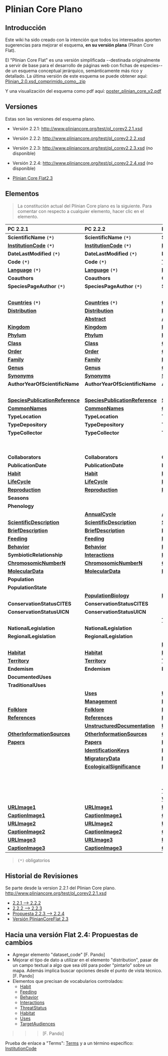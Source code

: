 # Plinian Core Plano #


## Introducción ##

Este wiki ha sido creado con la intención que todos los interesados aporten sugerencias para mejorar el esquema, **en su versión plana** (Plinan Core Flat).


El "Plinian Core Flat" es una versión simplificada  --destinada originalmente a servir de base para el desarrollo de páginas web con fichas de especies-- de un esquema conceptual jerárquico, semánticamente más rico y detallado.  La última versión de este esquema se puede  obtener aquí:
[Plinian\_2.0.xsd\_comprimido\_como\_.zip](http://www.gbif.es/plinian/data/media/plinian_2.0.xsd_comprimido_como_.zip)

Y una visualización del esquema como pdf aquí: [poster\_plinian\_core\_v2.pdf](http://www.gbif.es/plinian/lib/exe/fetch.php?id=Inicio&cache=cache&media=poster_plinian_core_v2.pdf)




## Versiones ##

Estas son las versiones del esquema plano.

  * Versión 2.2.1: http://www.pliniancore.org/test/pl_corev2.2.1.xsd

  * Versión 2.2.2: http://www.pliniancore.org/test/pl_corev2.2.2.xsd

  * Versión 2.2.3: http://www.pliniancore.org/test/pl_corev2.2.3.xsd (no disponible)

  * Versión 2.2.4: http://www.pliniancore.org/test/pl_corev2.2.4.xsd (no disponible)

  * [Plinian Core Flat2.3](PlinianCoreFlat2_3.md)





















## Elementos ##

> La constitución actual del Plinian Core plano es la siguiente.
> Para comentar con respecto a cualquier elemento, hacer clic en el elemento.

|  **PC 2.2.1**  |  **PC 2.2.2**  |  **PC 2.2.3**  |  **PC 2.2.4**  |  **Plinian Core Flat2.3**  |
|:---------------|:---------------|:---------------|:---------------|:---------------------------|
|  **ScientificName `(*)`**  |  **ScientificName `(*)`**  |  **ScientificName `(*)`**  |  **[CanonicalName](PlinianCore_CanonicalName.md) `(*)`**  |  **[ScientificName](PlinianCore_ScientificName.md)** `(*)`  |
|  **[InstitutionCode](PlinianCore_InstitutionCode.md) `(*)`**  |  **[InstitutionCode](PlinianCore_InstitutionCode.md) `(*)`**  |  **[InstitutionCode](PlinianCore_InstitutionCode.md) `(*)`**  |  **[InstitutionCode](PlinianCore_InstitutionCode.md) `(*)`**  |  **[InstitutionCode](PlinianCore_InstitutionCode.md) `(*)`**  |
|  **DateLastModified `(*)`**  |  **DateLastModified `(*)`**  |  **DateLastModified `(*)`**  |  **[DateModified](PlinianCore_DateModified.md) `(*)`**  |  **[DateLastModified](PlinianCore_DateModified.md)`(*)`**  |
|  **Code `(*)`**  |  **Code `(*)`**  |  **[TaxonRecordID](PlinianCore_TaxonRecordID.md) `(*)`**  |  **[TaxonRecordID](PlinianCore_TaxonRecordID.md) `(*)`**  |  **[TaxonRecordID](PlinianCore_TaxonRecordID.md) `(*)`**  |
|  **[Language](PlinianCore_Language.md) `(*)`**  |  **[Language](PlinianCore_Language.md) `(*)`**  |  **[Language](PlinianCore_Language.md) `(*)`**  |  **[Language](PlinianCore_Language.md) `(*)`**  |  **[Language](PlinianCore_Language.md) `(*)`**  |
|  **Coauthors**  |  **Coauthors**  |  **Coauthors**  |                |                            |
|  **SpeciesPageAuthor `(*)`**  |  **SpeciesPageAuthor `(*)`**  |  **SpeciesPageAuthor `(*)`**  |                |                            |
|                |                |                |  **[Creators](PlinianCore_Creators.md) `(*)`**  |  **[Creators](PlinianCore_Creators.md) `(*)`**  |
|  **[Countries](PlinianCore_Countries.md) `(*)`**  |  **[Countries](PlinianCore_Countries.md) `(*)`**  |  **[Countries](PlinianCore_Countries.md) `(*)`**  |                |                            |
|  **[Distribution](PlinianCore_Distribution.md)**  |  **[Distribution](PlinianCore_Distribution.md)**  |  **[Distribution](PlinianCore_Distribution.md)**  |  **[Distribution](PlinianCore_Distribution.md)**  |  **[Distribution](PlinianCore_Distribution.md)**  |
|                |  **[Abstract](PlinianCore_Abstract.md)**  |  **[Abstract](PlinianCore_Abstract.md)**  |  **[Abstract](PlinianCore_Abstract.md)**  |  **[Abstract](PlinianCore_Abstract.md)**  |
|  **[Kingdom](PlinianCore_Kingdom.md)**  |  **[Kingdom](PlinianCore_Kingdom.md)**  |  **[Kingdom](PlinianCore_Kingdom.md)**  |  **[Kingdom](PlinianCore_Kingdom.md)**  |  **[Kingdom](PlinianCore_Kingdom.md)**  |
|  **[Phylum](PlinianCore_Phylum.md)**  |  **[Phylum](PlinianCore_Phylum.md)**  |  **[Phylum](PlinianCore_Phylum.md)**  |  **[Phylum](PlinianCore_Phylum.md)**  |  **[Phylum](PlinianCore_Phylum.md)**  |
|  **[Class](PlinianCore_Class.md)**  |  **[Class](PlinianCore_Class.md)**  |  **[Class](PlinianCore_Class.md)**  |  **[Class](PlinianCore_Class.md)**  |  **[Class](PlinianCore_Class.md)**  |
|  **[Order](PlinianCore_Order.md)**  |  **[Order](PlinianCore_Order.md)**  |  **[Order](PlinianCore_Order.md)**  |  **[Order](PlinianCore_Order.md)**  |  **[Order](PlinianCore_Order.md)**  |
|  **[Family](PlinianCore_Family.md)**  |  **[Family](PlinianCore_Family.md)**  |  **[Family](PlinianCore_Family.md)**  |  **[Family](PlinianCore_Family.md)**  |  **[Family](PlinianCore_Family.md)**  |
|  **[Genus](PlinianCore_Genus.md)**  |  **[Genus](PlinianCore_Genus.md)**  |  **[Genus](PlinianCore_Genus.md)**  |  **[Genus](PlinianCore_Genus.md)**  |  **[Genus](PlinianCore_Genus.md)**  |
|  **[Synonyms](PlinianCore_Synonyms.md)**  |  **[Synonyms](PlinianCore_Synonyms.md)**  |  **[Synonyms](PlinianCore_Synonyms.md)**  |  **[Synonyms](PlinianCore_Synonyms.md)**  |  **[Synonyms](PlinianCore_Synonyms.md)**  |
|  **AuthorYearOfScientificName**  |  **AuthorYearOfScientificName**  |  **AuthorYearOfScientificName**  |                |  **[AuthorYearOfScientificName](AuthorYearOfScientificName.md)**  |
|                |                |                |  **[CanonicalAuthorship](PlinianCore_CanonicalAuthorship.md)**  |                            |
|  **[SpeciesPublicationReference](PlinianCore_SpeciesPublicationReference.md)**  |  **[SpeciesPublicationReference](PlinianCore_SpeciesPublicationReference.md)**  |  **[SpeciesPublicationReference](PlinianCore_SpeciesPublicationReference.md)**  |  **[PublishedIn](PlinianCore_PublishedIn.md)**  |  **[SpeciesPublicationReference](PlinianCore_SpeciesPublicationReference.md)**  |
|  **[CommonNames](PlinianCore_CommonNames.md)**  |  **[CommonNames](PlinianCore_CommonNames.md)**  |  **[CommonNames](PlinianCore_CommonNames.md)**  |  **[CommonNames](PlinianCore_CommonNames.md)**  |  **[CommonNames](PlinianCore_CommonNames.md)**  |
|  **TypeLocation**  |  **TypeLocation**  |  **TypeLocation**  |                |                            |
|  **TypeDepository**  |  **TypeDepository**  |  **TypeDepository**  |                |                            |
|  **TypeCollector**  |  **TypeCollector**  |  **TypeCollector**  |                |                            |
|                |                |                |  **[Typification](PlinianCore_Typification.md)**  |  **[Typification](PlinianCore_Typification.md)**  |
|                |                |                |  **[GlobalUniqueIdentifier](PlinianCore_GlobalUniqueIdentifier.md)**  |  **[GlobalUniqueIdentifier](PlinianCore_GlobalUniqueIdentifier.md)**  |
|  **Collaborators**  |  **Collaborators**  |  **Collaborators**  |  **[Contributors](PlinianCore_Contributors.md)**  |  **[Contributors](PlinianCore_Contributors.md)**  |
|  **PublicationDate**  |  **PublicationDate**  |  **PublicationDate**  |  **[DateCreated](PlinianCore_DateCreated.md)**  |  **[DateCreated](PlinianCore_DateCreated.md)**  |
|  **[Habit](PlinianCore_Habit.md)**  |  **[Habit](PlinianCore_Habit.md)**  |  **[Habit](PlinianCore_Habit.md)**  |  **[Habit](PlinianCore_Habit.md)**  |  **[Habit](PlinianCore_Habit.md)** |
|  **[LifeCycle](PlinianCore_LifeCycle.md)**  |  **[LifeCycle](PlinianCore_LifeCycle.md)**  |  **[LifeCycle](PlinianCore_LifeCycle.md)**  |  **[LifeCycle](PlinianCore_LifeCycle.md)**  |  **[LifeCycle](PlinianCore_LifeCycle.md)**  |
|  **[Reproduction](PlinianCore_Reproduction.md)**  |  **[Reproduction](PlinianCore_Reproduction.md)**  |  **[Reproduction](PlinianCore_Reproduction.md)**  |  **[Reproduction](PlinianCore_Reproduction.md)**  |  **[Reproduction](PlinianCore_Reproduction.md)**  |
|  **Seasons**   |                |                |                |                            |
|  **Phenology**  |                |                |                |                            |
|                |  **[AnnualCycle](PlinianCore_AnnualCycle.md)**  |  **[AnnualCycle](PlinianCore_AnnualCycle.md)**  |  **[AnnualCycle](PlinianCore_AnnualCycle.md)**  |  **[AnnualCycle](PlinianCore_AnnualCycle.md)**   |
|  **[ScientificDescription](PlinianCore_ScientificDescription.md)**  |  **[ScientificDescription](PlinianCore_ScientificDescription.md)**  |  **[ScientificDescription](PlinianCore_ScientificDescription.md)**  |  **[ScientificDescription](PlinianCore_ScientificDescription.md)**  |  **[ScientificDescription](PlinianCore_ScientificDescription.md)**  |
|  **[BriefDescription](PlinianCore_BriefDescription.md)**  |  **[BriefDescription](PlinianCore_BriefDescription.md)**  |  **[BriefDescription](PlinianCore_BriefDescription.md)**  |  **[BriefDescription](PlinianCore_BriefDescription.md)**  |  **[BriefDescription](PlinianCore_BriefDescription.md)**  |
|  **[Feeding](PlinianCore_Feeding.md)**  |  **[Feeding](PlinianCore_Feeding.md)**  |  **[Feeding](PlinianCore_Feeding.md)**  |  **[Feeding](PlinianCore_Feeding.md)**  |  **[Feeding](PlinianCore_Feeding.md)**  |
|  **[Behavior](PlinianCore_Behavior.md)**  |  **[Behavior](PlinianCore_Behavior.md)**  |  **[Behavior](PlinianCore_Behavior.md)**  |  **[Behavior](PlinianCore_Behavior.md)**  |  **[Behavior](PlinianCore_Behavior.md)**  |
|  **SymbioticRelationship**  |  **[Interactions](PlinianCore_Interactions.md)**  |  **[Interactions](PlinianCore_Interactions.md)**  |  **[Interactions](PlinianCore_Interactions.md)**  |  **[Interactions](PlinianCore_Interactions.md)**  |
|  **[ChromosomicNumberN](PlinianCore_ChromosomicNumberN.md)**  |  **[ChromosomicNumberN](PlinianCore_ChromosomicNumberN.md)**  |  **[ChromosomicNumberN](PlinianCore_ChromosomicNumberN.md)**  |  **[ChromosomicNumberN](PlinianCore_ChromosomicNumberN.md)**  |  **[ChromosomicNumberN](PlinianCore_ChromosomicNumberN.md)**  |
|  **[MolecularData](PlinianCore_MolecularData.md)**  |  **[MolecularData](PlinianCore_MolecularData.md)**  |  **[MolecularData](PlinianCore_MolecularData.md)**  |  **[MolecularData](PlinianCore_MolecularData.md)**  |  **[MolecularData](PlinianCore_MolecularData.md)**  |
|  **Population**  |                |                |                |                            |
|  **PopulationState**  |                |                |                |                            |
|                |  **[PopulationBiology](PlinianCore_PopulationBiology.md)**  |  **[PopulationBiology](PlinianCore_PopulationBiology.md)**  |  **[PopulationBiology](PlinianCore_PopulationBiology.md)**  |  **[PopulationBiology](PlinianCore_PopulationBiology.md)**  |
|  **ConservationStatusCITES**  |  **ConservationStatusCITES**  |                |                |                            |
|  **ConservationStatusUICN**  |  **ConservationStatusUICN**  |                |                |                            |
|                |                |  **[ThreatStatus](PlinianCore_ThreatStatus.md)**  |  **[ThreatStatus](PlinianCore_ThreatStatus.md)**  |  **[ThreatStatus](PlinianCore_ThreatStatus.md)**  |
|  **NationalLegislation**  |  **NationalLegislation**  |                |                |                            |
|  **RegionalLegislation**  |  **RegionalLegislation**  |                |                |                            |
|                |                |  **[Legislation](PlinianCore_Legislation.md)**  |  **[Legislation](PlinianCore_Legislation.md)**  |  **[Legislation](PlinianCore_Legislation.md)**  |
|  **[Habitat](PlinianCore_Habitat.md)**  |  **[Habitat](PlinianCore_Habitat.md)**  |  **[Habitat](PlinianCore_Habitat.md)**  |  **[Habitat](PlinianCore_Habitat.md)**  |  **[Habitat](PlinianCore_Habitat.md)**  |
|  **[Territory](PlinianCore_Territory.md)**  |  **[Territory](PlinianCore_Territory.md)**  |  **[Territory](PlinianCore_Territory.md)**  |  **[Territory](PlinianCore_Territory.md)**  |  **[Territory](PlinianCore_Territory.md)**  |
|  **Endemism**  |  **Endemism**  |  **Endemism**  |  **[Endemicity](PlinianCore_Endemicity.md)**  |  **[Endemicity](PlinianCore_Endemicity.md)**  |
|  **DocumentedUses**  |                |                |                |                            |
|  **TraditionalUses**  |                |                |                |                            |
|                |  **[Uses](PlinianCore_Uses.md)**  |  **[Uses](PlinianCore_Uses.md)**  |  **[Uses](PlinianCore_Uses.md)**  |  **[Uses](PlinianCore_Uses.md)**  |
|                |  **[Management](PlinianCore_Management.md)**  |  **[Management](PlinianCore_Management.md)**  |  **[Management](PlinianCore_Management.md)**  |  **[Management](PlinianCore_Management.md)**  |
|  **[Folklore](PlinianCore_Folklore.md)**  |  **[Folklore](PlinianCore_Folklore.md)**  |  **[Folklore](PlinianCore_Folklore.md)**  |  **[Folklore](PlinianCore_Folklore.md)**  |  **[Folklore](PlinianCore_Folklore.md)**  |
|  **[References](PlinianCore_References.md)**  |  **[References](PlinianCore_References.md)**  |  **[References](PlinianCore_References.md)**  |  **[References](PlinianCore_References.md)**  |  **[References](PlinianCore_References.md)**  |
|                |  **[UnstructuredDocumentation](PlinianCore_UnstructuredDocumentation.md)**  |  **[UnstructuredDocumentation](PlinianCore_UnstructuredDocumentation.md)**  |  **[UnstructuredDocumentation](PlinianCore_UnstructuredDocumentation.md)**  |  **[UnstructuredDocumentation](PlinianCore_UnstructuredDocumentation.md)**  |
|  **[OtherInformationSources](PlinianCore_OtherInformationSources.md)**  |  **[OtherInformationSources](PlinianCore_OtherInformationSources.md)**  |  **[OtherInformationSources](PlinianCore_OtherInformationSources.md)**  |  **[OtherInformationSources](PlinianCore_OtherInformationSources.md)**  |  **[OtherInformationSources](PlinianCore_OtherInformationSources.md)**  |
|  **[Papers](PlinianCore_Papers.md)**  |  **[Papers](PlinianCore_Papers.md)**  |  **[Papers](PlinianCore_Papers.md)**  |  **[Papers](PlinianCore_Papers.md)**  |  **[Papers](PlinianCore_Papers.md)**  |
|                |  **[IdentificationKeys](PlinianCore_IdentificationKeys.md)**  |  **[IdentificationKeys](PlinianCore_IdentificationKeys.md)**  |  **[IdentificationKeys](PlinianCore_IdentificationKeys.md)**  |  **[IdentificationKeys](PlinianCore_IdentificationKeys.md)**  |
|                |  **[MigratoryData](PlinianCore_MigratoryData.md)**  |  **[MigratoryData](PlinianCore_MigratoryData.md)**  |  **[MigratoryData](PlinianCore_MigratoryData.md)**  |  **[MigratoryData](PlinianCore_MigratoryData.md)**  |
|                |  **[EcologicalSignificance](PlinianCore_EcologicalSignificance.md)**  |  **[EcologicalSignificance](PlinianCore_EcologicalSignificance.md)**  |  **[EcologicalSignificance](PlinianCore_EcologicalSignificance.md)**  |  **[EcologicalSignificance](PlinianCore_EcologicalSignificance.md)**  |
|                |                |                |                |  **[UnstructuredNaturalHistory](PlinianCore_UnstructuredNaturalHistory.md)**  |
|                |                |                |                |  **[InvasivenessData](PlinianCore_InvasivenessData.md)**  |
|                |                |  **[TargetAudiences](PlinianCore_TargetAudiences.md)**  |  **[TargetAudiences](PlinianCore_TargetAudiences.md)**  |  **[TargetAudiences](PlinianCore_TargetAudiences.md)**  |
|                |                |  **[Version](PlinianCore_Version.md)**  |  **[Version](PlinianCore_Version.md)**  |  **[Version](PlinianCore_Version.md)**  |
|  **[URLImage1](PlinianCore_URLImage1.md)**  |  **[URLImage1](PlinianCore_URLImage1.md)**  |  **[URLImage1](PlinianCore_URLImage1.md)**  |  **[URLImage1](PlinianCore_URLImage1.md)**  |  **[URLImage1](PlinianCore_URLImage1.md)**  |
|  **[CaptionImage1](PlinianCore_CaptionImage1.md)**  |  **[CaptionImage1](PlinianCore_CaptionImage1.md)**  |  **[CaptionImage1](PlinianCore_CaptionImage1.md)**  |  **[CaptionImage1](PlinianCore_CaptionImage1.md)**  |  **[CaptionImage1](PlinianCore_CaptionImage1.md)**  |
|  **[URLImage2](PlinianCore_URLImage2.md)**  |  **[URLImage2](PlinianCore_URLImage2.md)**  |  **[URLImage2](PlinianCore_URLImage2.md)**  |  **[URLImage2](PlinianCore_URLImage2.md)**  |  **[URLImage2](PlinianCore_URLImage2.md)**  |
|  **[CaptionImage2](PlinianCore_CaptionImage2.md)**  |  **[CaptionImage2](PlinianCore_CaptionImage2.md)**  |  **[CaptionImage2](PlinianCore_CaptionImage2.md)**  |  **[CaptionImage2](PlinianCore_CaptionImage2.md)**  |  **[CaptionImage2](PlinianCore_CaptionImage2.md)**  |
|  **[URLImage3](PlinianCore_URLImage3.md)**  |  **[URLImage3](PlinianCore_URLImage3.md)**  |  **[URLImage3](PlinianCore_URLImage3.md)**  |  **[URLImage3](PlinianCore_URLImage3.md)**  |  **[URLImage3](PlinianCore_URLImage3.md)**  |
|  **[CaptionImage3](PlinianCore_CaptionImage3.md)**  |  **[CaptionImage3](PlinianCore_CaptionImage3.md)**  |  **[CaptionImage3](PlinianCore_CaptionImage3.md)**  |  **[CaptionImage3](PlinianCore_CaptionImage3.md)**  |  **[CaptionImage3](PlinianCore_CaptionImage3.md)**  |

> `(*)` obligatorios

## Historial de Revisiones ##

Se parte desde la version 2.2.1 del Plinian Core plano.
http://www.pliniancore.org/test/pl_corev2.2.1.xsd


  * [2.2.1 --> 2.2.2](2_2_1_to_2_2_2.md)
  * [2.2.2 --> 2.2.3](2_2_2_to_2_2_3.md)
  * [Propuesta 2.2.3 --> 2.2.4](2_2_3_to_2_2_4_Propuesta.md)
  * [Versión PlinianCoreFlat 2.3](2_2_3___2_2_4_to_2_3.md)














## Hacia una versión Flat 2.4: Propuestas de cambios ##

  * Agregar elemento "dataset\_code" [F. Pando]
  * Mejorar el tipo de dato a utilizar en el elemento "distribution", pasar de un campo textual a algo que sea útil para poder "pintarlo" sobre un mapa. Además implica  buscar opciones desde el punto de vista técnico. [F. Pando]
  * Elementos que precisan de vocabularios controlados:
    * [Habit](PlinianCore_Habit.md)
    * [Feeding](PlinianCore_Feeding.md)
    * [Behavior](PlinianCore_Behavior.md)
    * [Interactions](PlinianCore_Interactions.md)
    * [ThreatStatus](PlinianCore_ThreatStatus.md)
    * [Habitat](PlinianCore_Habitat.md)
    * [Uses](PlinianCore_Uses.md)
    * [TargetAudiences](PlinianCore_TargetAudiences.md)
> > > [F. Pando]

Prueba de enlace a "Terms": [Terms](PlinianCore_Terms.md)
y a un término específico: [InstitutionCode ](PlinianCore_Terms#2..md)

